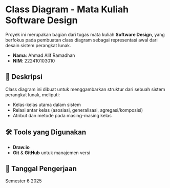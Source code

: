 # Class Diagram - Mata Kuliah Software Design

Proyek ini merupakan bagian dari tugas mata kuliah **Software Design**, yang berfokus pada pembuatan class diagram sebagai representasi awal dari desain sistem perangkat lunak.

- **Nama**: Ahmad Alif Ramadhan  
- **NIM**: 222410103010

## 📌 Deskripsi

Class diagram ini dibuat untuk menggambarkan struktur dari sebuah sistem perangkat lunak, meliputi:
- Kelas-kelas utama dalam sistem
- Relasi antar kelas (asosiasi, generalisasi, agregasi/komposisi)
- Atribut dan metode pada masing-masing kelas

## 🛠 Tools yang Digunakan

- **Draw.io**
- **Git** & **GitHub** untuk manajemen versi

## 📅 Tanggal Pengerjaan

Semester 6 2025

